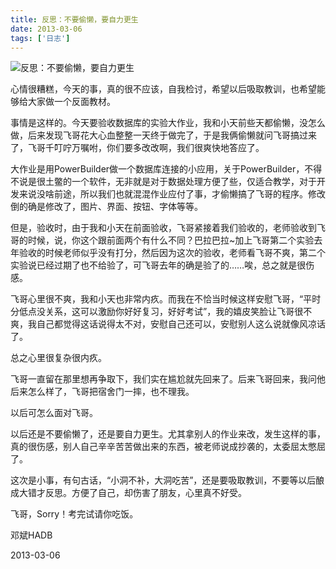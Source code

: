 ```yaml
---
title: 反思：不要偷懒，要自力更生
date: 2013-03-06
tags: ['日志']
---
```


![反思：不要偷懒，要自力更生](/images/posts/self-reflection-about-lazy-and-friendship-cover.png)

心情很糟糕，今天的事，真的很不应该，自我检讨，希望以后吸取教训，也希望能够给大家做一个反面教材。

事情是这样的。今天要验收数据库的实验大作业，我和小天前些天都偷懒，没怎么做，后来发现飞哥花大心血整整一天终于做完了，于是我俩偷懒就问飞哥搞过来了，飞哥千叮咛万嘱咐，你们要多改改啊，我们很爽快地答应了。

大作业是用PowerBuilder做一个数据库连接的小应用，关于PowerBuilder，不得不说是很土鳖的一个软件，无非就是对于数据处理方便了些，仅适合教学，对于开发来说没啥前途，所以我们也就混混作业应付了事，才偷懒搞了飞哥的程序。修改倒的确是修改了，图片、界面、按钮、字体等等。

但是，验收时，由于我和小天在前面验收，飞哥紧接着我们验收的，老师验收到飞哥的时候，说，你这个跟前面两个有什么不同？巴拉巴拉~加上飞哥第二个实验去年验收的时候老师似乎没有打分，然后因为这次的验收，老师看飞哥不爽，第二个实验说已经过期了也不给验了，可飞哥去年的确是验了的……唉，总之就是很伤感。

飞哥心里很不爽，我和小天也非常内疚。而我在不恰当时候这样安慰飞哥，“平时分低点没关系，这可以激励你好好复习，好好考试”，我的嬉皮笑脸让飞哥很不爽，我自己都觉得这话说得太不对，安慰自己还可以，安慰别人这么说就像风凉话了。

总之心里很复杂很内疚。

飞哥一直留在那里想再争取下，我们实在尴尬就先回来了。后来飞哥回来，我问他后来怎么样了，飞哥把宿舍门一摔，也不理我。

以后可怎么面对飞哥。

以后还是不要偷懒了，还是要自力更生。尤其拿别人的作业来改，发生这样的事，真的很伤感，别人自己辛辛苦苦做出来的东西，被老师说成抄袭的，太委屈太憋屈了。

这次是小事，有句古话，“小洞不补，大洞吃苦”，还是要吸取教训，不要等以后酿成大错才反思。方便了自己，却伤害了朋友，心里真不好受。

飞哥，Sorry！考完试请你吃饭。

邓斌HADB

2013-03-06
